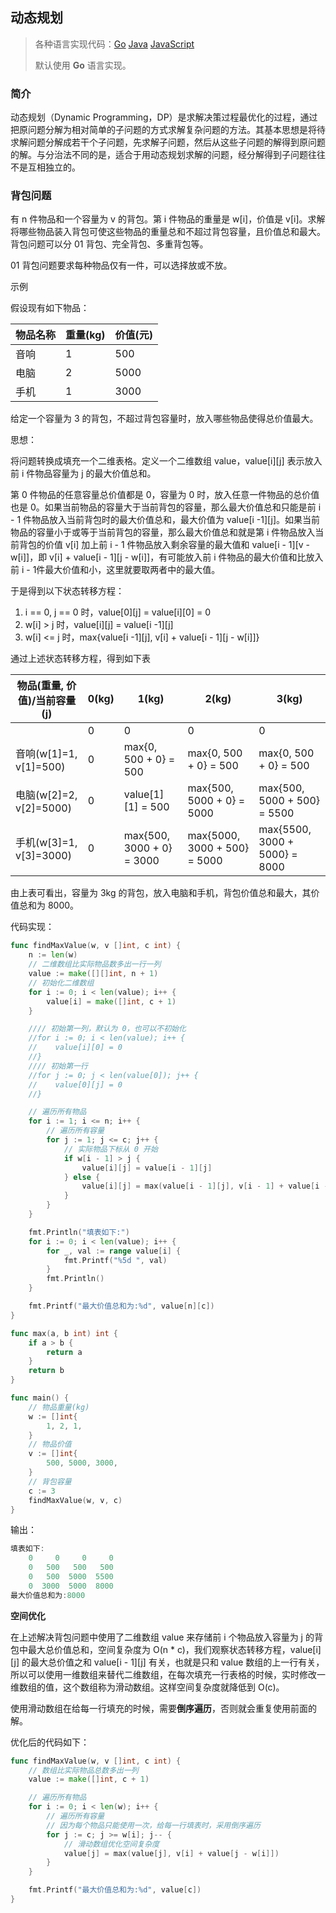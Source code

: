 ## 动态规划

> 各种语言实现代码：[Go](./golang/algorithm/dynamicprogramming)   [Java](./java/algorithm/src/com/mcx/dynamicprogramming)   [JavaScript](./javascript/algorithm/dynamicprogramming)
>
> 默认使用 **Go** 语言实现。

### 简介

动态规划（Dynamic Programming，DP）是求解决策过程最优化的过程，通过把原问题分解为相对简单的子问题的方式求解复杂问题的方法。其基本思想是将待求解问题分解成若干个子问题，先求解子问题，然后从这些子问题的解得到原问题的解。与分治法不同的是，适合于用动态规划求解的问题，经分解得到子问题往往不是互相独立的。

### 背包问题

有 n 件物品和一个容量为 v 的背包。第 i 件物品的重量是 w[i]，价值是 v[i]。求解将哪些物品装入背包可使这些物品的重量总和不超过背包容量，且价值总和最大。背包问题可以分 01 背包、完全背包、多重背包等。

01 背包问题要求每种物品仅有一件，可以选择放或不放。

示例

假设现有如下物品：

| 物品名称 | 重量(kg) | 价值(元) |
| -------- | -------- | -------- |
| 音响     | 1        | 500      |
| 电脑     | 2        | 5000     |
| 手机     | 1        | 3000     |

给定一个容量为 3 的背包，不超过背包容量时，放入哪些物品使得总价值最大。

思想：

将问题转换成填充一个二维表格。定义一个二维数组 value，value\[i\]\[j\] 表示放入前 i 件物品容量为 j 的最大价值总和。

第 0 件物品的任意容量总价值都是 0，容量为 0 时，放入任意一件物品的总价值也是 0。如果当前物品的容量大于当前背包的容量，那么最大价值总和只能是前 i - 1 件物品放入当前背包时的最大价值总和，最大价值为 value\[i -1\]\[j\]。如果当前物品的容量小于或等于当前背包的容量，那么最大价值总和就是第 i 件物品放入当前背包的价值 v[i] 加上前 i - 1 件物品放入剩余容量的最大值和 value\[i - 1\]\[v - w\[i\]\]，即 v\[i\] + value\[i - 1\]\[j - w[i\]\]，有可能放入前 i 件物品的最大价值和比放入前 i - 1件最大价值和小，这里就要取两者中的最大值。

于是得到以下状态转移方程：

1. i == 0, j == 0 时，value\[0\]\[j\] = value\[i\]\[0\] = 0
2. w\[i\] > j 时，value\[i\]\[j\] = value\[i -1\]\[j\]
3. w\[i\] <= j 时，max{value\[i -1\]\[j\], v\[i\] + value\[i - 1\]\[j - w\[i\]\]}

通过上述状态转移方程，得到如下表

| 物品(重量, 价值)/当前容量(j) | 0(kg) | 1(kg)                     | 2(kg)                        | 3(kg)                         |
| ---------------------------- | ----- | ------------------------- | ---------------------------- | ----------------------------- |
|                              | 0     | 0                         | 0                            | 0                             |
| 音响(w[1]=1, v[1]=500)       | 0     | max{0, 500 + 0} = 500     | max{0, 500 + 0} = 500        | max{0, 500 + 0} = 500         |
| 电脑(w[2]=2, v[2]=5000)      | 0     | value\[1\]\[1\] = 500     | max{500, 5000 + 0} = 5000    | max{500, 5000 + 500} = 5500   |
| 手机(w[3]=1, v[3]=3000)      | 0     | max{500, 3000 + 0} = 3000 | max{5000, 3000 + 500} = 5000 | max{5500, 3000 + 5000} = 8000 |

由上表可看出，容量为 3kg 的背包，放入电脑和手机，背包价值总和最大，其价值总和为 8000。

代码实现：

```go
func findMaxValue(w, v []int, c int) {
    n := len(w)
    // 二维数组比实际物品数多出一行一列
    value := make([][]int, n + 1)
    // 初始化二维数组
    for i := 0; i < len(value); i++ {
        value[i] = make([]int, c + 1)
    }

    //// 初始第一列，默认为 0，也可以不初始化
    //for i := 0; i < len(value); i++ {
    //    value[i][0] = 0
    //}
    //// 初始第一行
    //for j := 0; j < len(value[0]); j++ {
    //    value[0][j] = 0
    //}

    // 遍历所有物品
    for i := 1; i <= n; i++ {
        // 遍历所有容量
        for j := 1; j <= c; j++ {
            // 实际物品下标从 0 开始
            if w[i - 1] > j {
                value[i][j] = value[i - 1][j]
            } else {
                value[i][j] = max(value[i - 1][j], v[i - 1] + value[i - 1][j - w[i - 1]])
            }
        }
    }

    fmt.Println("填表如下:")
    for i := 0; i < len(value); i++ {
        for _, val := range value[i] {
            fmt.Printf("%5d ", val)
        }
        fmt.Println()
    }

    fmt.Printf("最大价值总和为:%d", value[n][c])
}

func max(a, b int) int {
    if a > b {
        return a
    }
    return b
}

func main() {
    // 物品重量(kg)
    w := []int{
        1, 2, 1,
    }
    // 物品价值
    v := []int{
        500, 5000, 3000,
    }
    // 背包容量
    c := 3
    findMaxValue(w, v, c)
}
```

输出：

```go
填表如下:
    0     0     0     0
    0   500   500   500
    0   500  5000  5500
    0  3000  5000  8000
最大价值总和为:8000
```

**空间优化**

在上述解决背包问题中使用了二维数组 value 来存储前 i 个物品放入容量为 j 的背包中最大总价值总和，空间复杂度为 O(n * c)，我们观察状态转移方程，value\[i\]\[j\] 的最大总价值之和 value\[i - 1\][j] 有关，也就是只和 value 数组的上一行有关，所以可以使用一维数组来替代二维数组，在每次填充一行表格的时候，实时修改一维数组的值，这个数组称为滑动数组。这样空间复杂度就降低到 O(c)。

使用滑动数组在给每一行填充的时候，需要**倒序遍历**，否则就会重复使用前面的解。

优化后的代码如下：

```go
func findMaxValue(w, v []int, c int) {
    // 数组比实际物品总数多出一列
    value := make([]int, c + 1)

    // 遍历所有物品
    for i := 0; i < len(w); i++ {
        // 遍历所有容量
        // 因为每个物品只能使用一次，给每一行填表时，采用倒序遍历
        for j := c; j >= w[i]; j-- {
            // 滑动数组优化空间复杂度
            value[j] = max(value[j], v[i] + value[j - w[i]])
        }
    }

    fmt.Printf("最大价值总和为:%d", value[c])
}
```